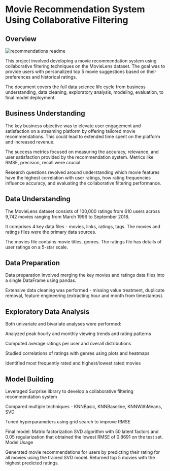 # Movie Recommendation System Using Collaborative Filtering

## Overview

![recommendations readme](https://github.com/Perception-ui/phase_4/assets/139771882/39015c1f-e986-43fc-8570-95464634040b)

This project involved developing a movie recommendation system using collaborative filtering techniques on the MovieLens dataset. The goal was to provide users with personalized top 5 movie suggestions based on their preferences and historical ratings.

The document covers the full data science life cycle from business understanding, data cleaning, exploratory analysis, modeling, evaluation, to final model deployment.

## Business Understanding
The key business objective was to elevate user engagement and satisfaction on a streaming platform by offering tailored movie recommendations. This could lead to extended time spent on the platform and increased revenue.

The success metrics focused on measuring the accuracy, relevance, and user satisfaction provided by the recommendation system. Metrics like RMSE, precision, recall were crucial.

Research questions revolved around understanding which movie features have the highest correlation with user ratings, how rating frequencies influence accuracy, and evaluating the collaborative filtering performance.

## Data Understanding

The MovieLens dataset consists of 100,000 ratings from 610 users across 9,742 movies ranging from March 1996 to September 2018.

It comprises 4 key data files - movies, links, ratings, tags. The movies and ratings files were the primary data sources.

The movies file contains movie titles, genres. The ratings file has details of user ratings on a 5-star scale.

## Data Preparation

Data preparation involved merging the key movies and ratings data files into a single DataFrame using pandas.

Extensive data cleaning was performed - missing value treatment, duplicate removal, feature engineering (extracting hour and month from timestamps).

## Exploratory Data Analysis
Both univariate and bivariate analyses were performed:

Analyzed peak hourly and monthly viewing trends and rating patterns

Computed average ratings per user and overall distributions

Studied correlations of ratings with genres using plots and heatmaps

Identified most frequently rated and highest/lowest rated movies

## Model Building

Leveraged Surprise library to develop a collaborative filtering recommendation system

Compared multiple techniques - KNNBasic, KNNBaseline, KNNWithMeans, SVD

Tuned hyperparameters using grid search to improve RMSE

Final model: Matrix factorization SVD algorithm with 50 latent factors and 0.05 regularization that obtained the lowest RMSE of 0.8691 on the test set.
Model Usage

Generated movie recommendations for users by predicting their rating for all movies using the trained SVD model.
Returned top 5 movies with the highest predicted ratings.
